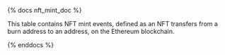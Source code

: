 {% docs nft_mint_doc %}

This table contains NFT mint events, defined as an NFT transfers from a burn address to an address, on the Ethereum blockchain.

{% enddocs %}